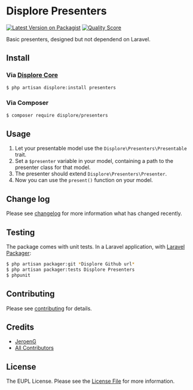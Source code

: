 # Displore Presenters

[![Latest Version on Packagist][ico-version]][link-packagist]
[![Quality Score][ico-code-quality]][link-code-quality]

Basic presenters, designed but not dependend on Laravel.

## Install

### Via [Displore Core][link-displore-core]

``` bash
$ php artisan displore:install presenters
```

### Via Composer

``` bash
$ composer require displore/presenters
```

## Usage

1. Let your presentable model use the `Displore\Presenters\Presentable` trait.
2. Set a `$presenter` variable in your model, containing a path to the presenter class for that model.
3. The presenter should extend `Displore\Presenters\Presenter`.
4. Now you can use the `present()` function on your model.

## Change log

Please see [changelog](changelog.md) for more information what has changed recently.

## Testing

The package comes with unit tests.
In a Laravel application, with [Laravel Packager](https://github.com/Jeroen-G/laravel-packager):
``` bash
$ php artisan packager:git *Displore Github url*
$ php artisan packager:tests Displore Presenters
$ phpunit
```

## Contributing

Please see [contributing](contributing.md) for details.

## Credits

- [JeroenG][link-author]
- [All Contributors][link-contributors]

## License

The EUPL License. Please see the [License File](license.md) for more information.

[ico-version]: https://img.shields.io/packagist/v/displore/presenters.svg?style=flat-square
[ico-code-quality]: https://img.shields.io/scrutinizer/g/displore/presenters.svg?style=flat-square

[link-displore-core]: https://github.com/displore/core

[link-packagist]: https://packagist.org/packages/displore/presenters
[link-code-quality]: https://scrutinizer-ci.com/g/displore/presenters
[link-author]: https://github.com/Jeroen-G
[link-contributors]: ../../contributors
